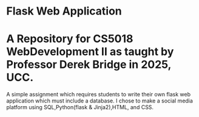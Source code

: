 # Flask Web Application
# A Repository for CS5018 WebDevelopment II as taught by Professor Derek Bridge in 2025, UCC.

A simple assignment which requires students to write their own flask web application which must include a database. 
I chose to make a social media platform using SQL,Python(flask & Jinja2),HTML, and CSS.
